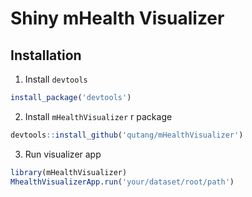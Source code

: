 # Shiny mHealth Visualizer 

## Installation

1. Install `devtools`

```r
install_package('devtools')
```

2. Install `mHealthVisualizer` r package

```r
devtools::install_github('qutang/mHealthVisualizer')
```

3. Run visualizer app

```r
library(mHealthVisualizer)
MhealthVisualizerApp.run('your/dataset/root/path')
```
